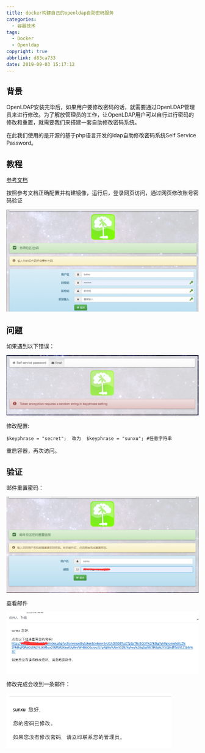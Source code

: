```yaml
---
title: docker构建自己的openldap自助密码服务
categories:
  - 容器技术
tags:
  - Docker
  - Openldap
copyright: true
abbrlink: d83ca733
date: 2019-09-03 15:17:12
---
```


## 背景

OpenLDAP安装完毕后，如果用户要修改密码的话，就需要通过OpenLDAP管理员来进行修改。为了解放管理员的工作，让OpenLDAP用户可以自行进行密码的修改和重置，就需要我们来搭建一套自助修改密码系统。

在此我们使用的是开源的基于php语言开发的ldap自助修改密码系统Self Service Password。



## 教程

[参考文档](https://github.com/wandouduoduo/docker-ssp)

<!--more-->

按照参考文档正确配置并构建镜像，运行后，登录网页访问，通过网页修改账号密码验证

![](docker构建自己的openldap自助密码服务/1.png)

## 问题

如果遇到以下错误：

![](docker构建自己的openldap自助密码服务/2.png)

修改配置:

```
$keyphrase = "secret";  改为  $keyphrase = "sunxu"; #任意字符串
```

重启容器，再次访问。

## 验证

邮件重置密码：

![](docker构建自己的openldap自助密码服务/3.png)

查看邮件

![](docker构建自己的openldap自助密码服务/4.png)

修改完成会收到一条邮件：

![](docker构建自己的openldap自助密码服务/5.png)